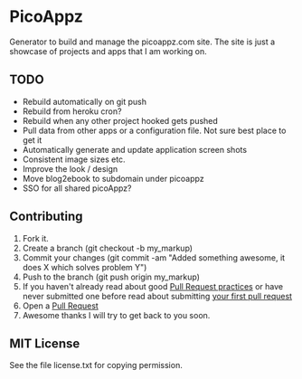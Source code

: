 PicoAppz
========

Generator to build and manage the picoappz.com site. The site is just a showcase of projects and apps that I am working on.

## TODO

* Rebuild automatically on git push
* Rebuild from heroku cron?
* Rebuild when any other project hooked gets pushed
* Pull data from other apps or a configuration file. Not sure best place to get it
* Automatically generate and update application screen shots
* Consistent image sizes etc.
* Improve the look / design
* Move blog2ebook to subdomain under picoappz
* SSO for all shared picoAppz?


## Contributing

1. Fork it.
2. Create a branch (git checkout -b my_markup)
3. Commit your changes (git commit -am "Added something awesome, it does X which solves problem Y")
4. Push to the branch (git push origin my_markup)
5. If you haven't already read about good [Pull Request practices](http://codeinthehole.com/writing/pull-requests-and-other-good-practices-for-teams-using-github/) or have never submitted one before read about submitting [your first pull request](http://jumpstartlab.com/news/archives/2013/04/15/your-first-pull-request)
6. Open a [Pull Request](https://help.github.com/articles/using-pull-requests)
7. Awesome thanks I will try to get back to you soon.

## MIT License

See the file license.txt for copying permission.


